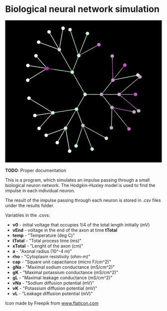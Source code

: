 # Biological neural network simulation

![Sample](./res/sample.png)

__TODO__: Proper documentation

This is a program, which simulates an impulse passing through a small biological neuron network. The Hodgkin-Huxley model is used to find the impulse in each individual neuron.

The result of the impulse passing through each neuron is stored in .csv files under the results folder.

Variables in the .csvs:

* __v0__ - initial voltage that occupies 1/4 of the total length initially (mV)
* __vEnd__ - voltage in the end of the axon at time __tTotal__
* __temp__ - "Temperature (deg C)"
* __tTotal__ - "Total process time (ms)"
* __xTotal__ - "Lenght of the axon (cm)"
* __a__ - "Axonal radius (10^-4 m)"
* __rho__ - "Cytoplasm resistivity (ohm-m)"
* __cap__ - "Square unit capacitance (micro F/cm^2)"
* __gNa__ - "Maximal sodium conductance (mS/cm^2)"
* __gK__ - "Maximal potassium conductance (mS/cm^2)"
* __gL__ - "Maximal leakage conductance (mS/cm^2)"
* __vNa__ - "Sodium diffusion potential (mV)"
* __vK__ - "Potassium diffusion potential (mV)"
* __vL__ - "Leakage diffusion potential (mV)"

Icon made by Freepik from www.flaticon.com
